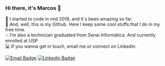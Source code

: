 ### Hi there, it's Marcos 👋

:evergreen_tree: I started to code in mid 2019, and it´s been amazing so far. </br>
:construction:   And, well, this is my Github. Here I keep some cool stuffs that I do in my free time. </br>
:bulb:           I'm also a technician graduated from Senai Informática. And currently enrolled at USP </br>
:computer:       If you wanna get in touch, email me or connect on Linkedin.

[![Email Badge](https://img.shields.io/badge/-mail-0078d4?style=for-the-badge&logoColor=white&link=mailto:mtomasferreira@hotmail.com)](mailto:mtomasferreira@hotmail.com)       [![Linkedin Badge](https://img.shields.io/badge/-Marcos-blue?style=for-the-badge&logo=Linkedin&logoColor=white&link=https://www.linkedin.com/in/tgmarinho/)](https://www.linkedin.com/in/marcos-tomas/) 
